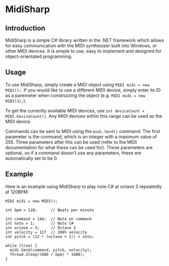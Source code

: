 # MidiSharp

## Introduction
MidiSharp is a simple C# library written in the .NET framework which allows for easy communication with the MIDI synthesizer built into Windows, or other MIDI devices. It is simple to use, easy to implement and designed for object-orientated programming.

## Usage
To use MidiSharp, simply create a MIDI object using `MIDI midi = new MIDI();`. If you would like to use a different MIDI device, simply enter its ID as a paremeter when constructing the object (e.g. `MIDI midi = new MIDI(3);`).

To get the currently available MIDI devices, use `int deviceCount = MIDI.DeviceCount()`. Any MIDI devices within this range can be used as the MIDI device.

Commands can be sent to MIDI using the `midi.Send()` command. The first parameter is the command, which is an integer with a maximum value of 255. Three parameters after this can be used (refer to the MIDI documentation for what these can be used for). These parameters are optional, so if a command doesn't use any parameters, these are automatically set to be 0.

## Example
Here is an example using MidiSharp to play note C# at octave 3 repeatedly at 120BPM:
```
MIDI midi = new MIDI();

int bpm = 120;      // Beats per minute

int command = 144;  // Note on command
int note = 1;       // Note C#
int octave = 3;     // Octave 3
int velocity = 127  // 100% velocity
int pitch = (12 * (octave + 1)) + note;

while (true) {
  midi.Send(command, pitch, velocity);
  Thread.Sleep((60D / bpm) * 1000);
}
```
